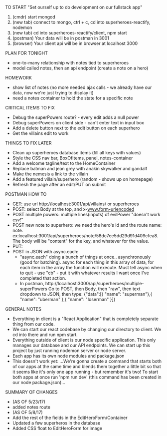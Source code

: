 TO START "Set ourself up to do development on our fullstack app"
1. (cmdr) start mongod
2. (new tab) connect to mongo, ctrl + c, cd into superheroes-reactify, nodemon
3. (new tab) cd into superheroes-reactify/client, npm start
4. (postman) Your data will be in postman in 3001
5. (browser) Your client api will be in browser at localhost 3000

PLAN FOR TONIGHT
- one-to-many relationship with notes tied to superheroes
- model called notes, then an api endpoint (create a note on a hero)

HOMEWORK
- show list of notes (no more needed ajax calls - we already have our data, now we're just trying to display it)
- need a notes container to hold the state for a specific note

CRITICAL ITEMS TO FIX
- Debug the superPowers route? - every edit adds a null power
- Debug superPowers on client side - can't enter text in input box
- Add a delete button next to the edit button on each superhero
- Get the villains edit to work

THINGS TO FIX LATER
- Clean up superheroes database items (fill all keys with values)
- Style the CSS nav bar, BoxOfItems, panel, notes-container
- Add a welcome tagline/text to the HomeContainer
- Replace batman and jean grey with anakin skywalker and gandalf
- Make the nemesis a link to the villain
- Add a featured villain/superhero (random - shows up on homepage)
- Refresh the page after an edit/PUT on submit

POSTMAN HOW TO
- GET: use url http://localhost:3001/api/villains/ or superheroes
- POST: select Body at the top, and x-www.form-urlencoded
- POST multiple powers: multiple lines(inputs) of evilPower "doesn't work csv!"
- POST new note to superhero: we need the hero's Id and the route name: note.
  ex:localhost:3001/api/superheroes/note/58dc7ee5dd29d91d409cfea8. The body will be "content" for the key, and whatever for the value.
- PUT:
- POST in JSON with async.each:
  -  "async.each" doing a bunch of things at once.. asynchronously (good for batching). async for each thing in this array of data, for each item in the array the function will execute. Must tell async when to quit - use "cb" - put it with whatever results I want once I've completed that action.
  - In postman, http://localhost:3000/api/superheroes/multiple-superPowers Go to POST, then Body, then "raw", then text dropdown to JSON, then type:
    {"data":[{ "name": "superman"},{ "name": "uberman" },{ "name": "loserman" }]}

GENERAL NOTES
- Everything in client is a "React Application" that is completely separate thing from our code.
- We can start our react codebase by changing our directory to client. We cd into there and run npm start.
- Everything outside of client is our node specific application. This only manages our database and our API endpoints. We can start up this project by just running nodemon server or node server.
- Each app has its own node modules and package.json
- This doesn't work yet: ...We're gonna create a command that starts both of our apps at the same time and blends them together a little bit so that it seems like it's only one app running - but remember it's two! To start both apps at once run 'npm run dev' (this command has been created in our node package.json)...

SUMMARY OF CHANGES
- (AS OF 5/23/17)
 - added notes route
- (AS OF 5/8/17)  
 - Add the rest of the fields in the EditHeroForm/Container
 - Updated a few superheros in the database
 - Added CSS float to EditHeroForm for image
